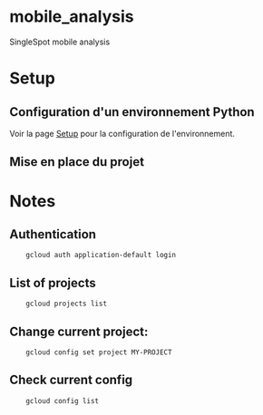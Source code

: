 # mobile_analysis
SingleSpot mobile analysis

# Setup

## Configuration d'un environnement Python
Voir la page [Setup](setup.md) pour la configuration de l'environnement.

## Mise en place du projet


# Notes

## Authentication

        gcloud auth application-default login

## List of projects

        gcloud projects list

## Change current project:

        gcloud config set project MY-PROJECT

## Check current config

        gcloud config list
